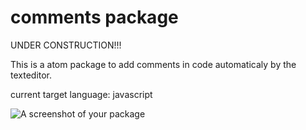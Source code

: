 # comments package
UNDER CONSTRUCTION!!!

This is a atom package to add comments in code automaticaly by the texteditor.

current target language: javascript

![A screenshot of your package](https://f.cloud.github.com/assets/69169/2290250/c35d867a-a017-11e3-86be-cd7c5bf3ff9b.gif)
